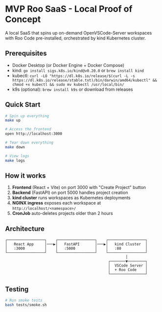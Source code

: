# MVP Roo SaaS - Local Proof of Concept

A local SaaS that spins up on-demand OpenVSCode-Server workspaces with Roo Code pre-installed, orchestrated by kind Kubernetes cluster.

## Prerequisites

- Docker Desktop (or Docker Engine + Docker Compose)
- kind: `go install sigs.k8s.io/kind@v0.20.0` or `brew install kind`
- kubectl: `curl -LO "https://dl.k8s.io/release/$(curl -L -s https://dl.k8s.io/release/stable.txt)/bin/darwin/amd64/kubectl" && chmod +x kubectl && sudo mv kubectl /usr/local/bin/`
- k9s (optional): `brew install k9s` or download from releases

## Quick Start

```bash
# Spin up everything
make up

# Access the frontend
open http://localhost:3000

# Tear down everything
make down

# View logs
make logs
```

## How it works

1. **Frontend** (React + Vite) on port 3000 with "Create Project" button
2. **Backend** (FastAPI) on port 5000 handles project creation
3. **kind cluster** runs workspaces as Kubernetes deployments
4. **NGINX ingress** exposes each workspace at `http://localhost/<namespace>/`
5. **CronJob** auto-deletes projects older than 2 hours

## Architecture

```
┌─────────────────┐    ┌─────────────────┐    ┌─────────────────┐
│   React App     │───▶│   FastAPI       │───▶│   kind Cluster  │
│   :3000         │    │   :5000         │    │   :80           │
└─────────────────┘    └─────────────────┘    └─────────────────┘
                                                       │
                                               ┌───────▼────────┐
                                               │  VSCode Server │
                                               │  + Roo Code    │
                                               └────────────────┘
```

## Testing

```bash
# Run smoke tests
bash tests/smoke.sh
